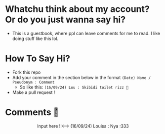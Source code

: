 # Whatchu think about my account? Or do you just wanna say hi?
- This is a guestbook, where ppl can leave comments for me to read. I like doing stuff like this lol.

# How To Say Hi?
- Fork this repo
- Add your comment in the section below in the format
  ```(Date) Name / Pseudonym : Comment```
  - So like this:
  ```(16/09/24) Lou : Skibidi toilet rizz 💜```
- Make a pull request !


# Comments 🎍 
<div align = center>
<!-->Input here !!<-->
(16/09/24) Louisa : Nya :333 


</div>
